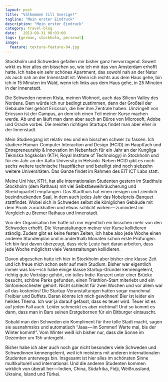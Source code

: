 ```yaml
---
layout: post
title: "Välkommen till Sverige!"
tagline: "Mein erster Eindruck"
description: "Mein erster Eindruck"
category: travel-blog
date:   2013-08-31 08:03:00
tags: [german, stockholm, personal]
image:
  feature: texture-feature-04.jpg
---
```


Stockholm und Schweden gefallen mir bisher ganz hervorragend. Soweit wirkt es hier alles ein bisschen so, wie ich mir das von Amsterdam erhofft hatte. Ich habe ein sehr schönes Apartment, das sowohl nah an der Natur als auch nah an der Innenstadt ist. Wenn ich rechts aus dem Haus gehe, bin ich in 15 Minuten im Wald, wenn ich links aus dem Haus gehe, in 25 Minuten in der Innenstadt.

Die Schweden nennen Kista, meinen Wohnort, auch das Silicon Valley des Nordens. Dem würde ich nur bedingt zustimmen, denn der Großteil der Gebäude hier gehört Ericsson, die hier ihre Zentrale haben. Umzingelt von Ericsson ist der Campus, an dem ich einen Teil meiner Kurse machen werde. Ab und an läuft man dann aber auch an Büros von Microsoft, Adobe und Oracle vorbei. Die meisten richtigen Startups findet man aber eher in der Innenstadt.

Mein Studiengang ist relativ neu und ein bisschen schwer zu fassen. Ich studiere Human-Computer Interaction and Design (HCID) im Hauptfach und Entrepreneurship & Innovation im Nebenfach für ein Jahr an der Kungliga Tekniska högskolan (KTH, Royal Institute of Technology) in Stockholm und für ein Jahr an der Aalto University in Helsinki. Neben HCID gibt es noch sechs weitere technische Hauptfächer und beteiligt sind noch siebzehn weitere Universitäten. Das Ganze findet im Rahmen des EIT ICT Labs statt.

Meine Uni hier, KTH, hat alle internationalen Studenten gestern im Stadthuis Stockholm (dem Rathaus) mit viel Selbstbeweihräucherung und Streichquartett empfangen. Das Stadthuis hat einen riesigen und ziemlich beeindruckenden Saal, in dem auch jedes Jahr das Nobelpreis-Banquet stattfindet. Wobei sich in Schweden selbst die königlichen Gebäude mit dem Prunk zurückhalten und etwas schlicht wirken — zumindest im Vergleich zu Bremer Rathaus und Innenstadt.

Von der Organisation her hatte ich mir eigentlich ein bisschen mehr von den Schweden erhofft. Die Veranstaltungen meiner vier Kurse kollidieren ständig. Zudem gibt es keine festen Zeiten, ich habe also jede Woche einen anderen Stundenplan und in anderthalb Monaten schon erste Prüfungen. Ich bin fast davon überzeugt, dass viele Leute hart daran arbeiten, dass jede Woche möglichst viele Veranstaltungen kollidieren.

Davon abgesehen hatte ich hier in Stockholm aber bisher eine klasse Zeit und ich freue mich schon sehr auf mein Studium. Bisher war eigentlich immer was los — ich habe einige klasse Startup-Gründer kennengelernt, richtig gute Vorträge gehört, ein tolles Indie-Konzert unter einer Brücke besucht, schöne Parks gefunden, einen Triathlon-Start miterlebt und ein Sinfonieorchester gehört. Nicht schlecht für zwei Wochen und vor allem war all das kostenlos! Die Startup-Veranstaltungen hatten sogar manchmal Freibier und Buffets. Daran könnte ich mich gewöhnen! Bier ist leider ein heikles Thema. Ich war ja darauf gefasst, dass es teuer wird. Teuer ist es auf jeden Fall auch. Leider schmeckt es aber nichtmal! Und so kommt es dann, dass man in Bars seinen Erstgebornen für ein Bitburger eintauscht.

Sobald man den Schweden ein Kompliment für ihre tolle Stadt macht, sagen sie ausnahmslos und automatisch “Jaaa — im Sommer! Warte mal, bis der Winter kommt!”. Vom Winter weiß ich bisher nur, dass die Sonne im Dezember um 15h untergeht.

Bisher habe ich aber auch noch gar nicht besonders viele Schweden und Schwedinnen kennengelernt, weil ich meistens mit anderen internationalen Studenten unterwegs bin. Insgesamt ist hier alles im schönsten Sinne multikulturell und international. Und die anderen Studenten kommen wirklich von überall her — Indien, China, Südafrika, Fidji, Weißrussland, Ukraine, Island und Türkei.

